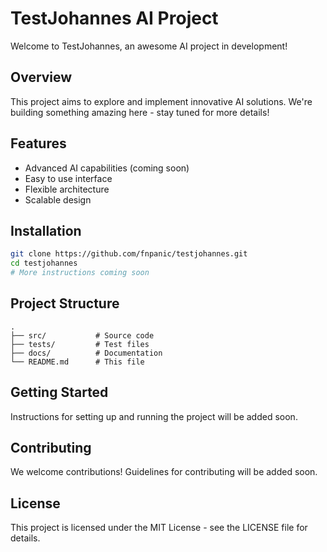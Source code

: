 # TestJohannes AI Project

Welcome to TestJohannes, an awesome AI project in development!

## Overview
This project aims to explore and implement innovative AI solutions. We're building something amazing here - stay tuned for more details!

## Features
- Advanced AI capabilities (coming soon)
- Easy to use interface
- Flexible architecture
- Scalable design

## Installation

```bash
git clone https://github.com/fnpanic/testjohannes.git
cd testjohannes
# More instructions coming soon
```

## Project Structure
```
.
├── src/           # Source code
├── tests/         # Test files
├── docs/          # Documentation
└── README.md      # This file
```

## Getting Started
Instructions for setting up and running the project will be added soon.

## Contributing
We welcome contributions! Guidelines for contributing will be added soon.

## License
This project is licensed under the MIT License - see the LICENSE file for details.